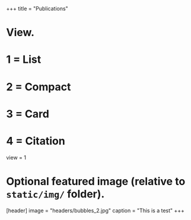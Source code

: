 +++
title = "Publications"

# View.
#   1 = List
#   2 = Compact
#   3 = Card
#   4 = Citation
view = 1

# Optional featured image (relative to `static/img/` folder).
[header]
image = "headers/bubbles_2.jpg"
caption = "This is a test"
+++
